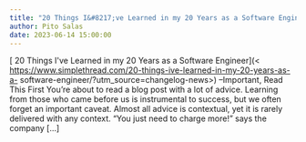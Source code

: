 ```yaml
---
title: "20 Things I&#8217;ve Learned in my 20 Years as a Software Engineer"
author: Pito Salas
date: 2023-06-14 15:00:00
---
```



[ 20 Things I've Learned in my 20 Years as a Software Engineer](<
https://www.simplethread.com/20-things-ive-learned-in-my-20-years-as-a-
software-engineer/?utm_source=changelog-news>) –Important, Read This First
You’re about to read a blog post with a lot of advice. Learning from those who
came before us is instrumental to success, but we often forget an important
caveat. Almost all advice is contextual, yet it is rarely delivered with any
context. “You just need to charge more!” says the company […]


